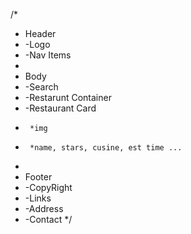 /*
 * Header
 *  -Logo
 *  -Nav Items
 *
 * Body
 *  -Search
 *  -Restarunt Container
 *    -Restaurant Card
 *      *img
 *      *name, stars, cusine, est time ...
 *
 * Footer
 *  -CopyRight
 *  -Links
 *  -Address
 *  -Contact
 */
